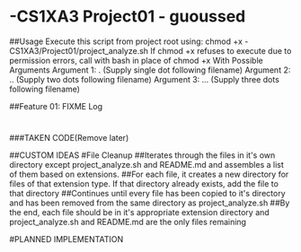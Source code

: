# -CS1XA3 Project01 - guoussed

##Usage
 Execute this script from project root using: chmod +x -CS1XA3/Project01/project_analyze.sh
 If chmod +x refuses to execute due to permission errors, call with bash in place of chmod +x
 With Possible Arguments
 Argument 1: . (Supply single dot following filename)
 Argument 2: .. (Supply two dots following filename)
 Argument 3: ... (Supply three dots following filename)

##Feature 01: FIXME Log
#
###TAKEN CODE(Remove later)




##CUSTOM IDEAS
#File Cleanup
##Iterates through the files in it's own directory except project_analyze.sh and README.md and assembles a list of them based on extensions.
##For each file, it creates a new directory for files of that extension type. If that directory already exists, add the file to that directory
##Continues until every file has been copied to it's directory and has been removed from the same directory as project_analyze.sh
##By the end, each file should be in it's appropriate extension directory and project_analyze.sh and README.md are the only files remaining

#PLANNED IMPLEMENTATION 
#
#
#
#
